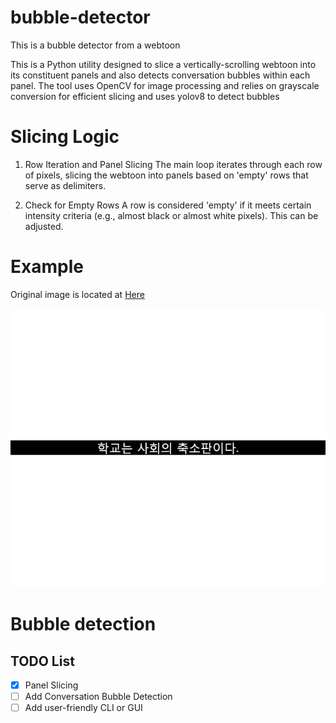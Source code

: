 # bubble-detector
This is a bubble detector from a webtoon

This is a Python utility designed to slice a vertically-scrolling webtoon into its constituent panels and  also detects conversation bubbles within each panel. The tool uses OpenCV for image processing and relies on grayscale conversion for efficient slicing and uses yolov8 to detect bubbles

# Slicing Logic

1. Row Iteration and Panel Slicing
The main loop iterates through each row of pixels, slicing the webtoon into panels based on 'empty' rows that serve as delimiters.

2. Check for Empty Rows
A row is considered 'empty' if it meets certain intensity criteria (e.g., almost black or almost white pixels). This can be adjusted.

# Example

Original image is located at [Here](sample/image/prologue.jpg)

![Alt Text](output.gif)


# Bubble detection

## TODO List

- [x] Panel Slicing
- [ ] Add Conversation Bubble Detection
- [ ] Add user-friendly CLI or GUI
